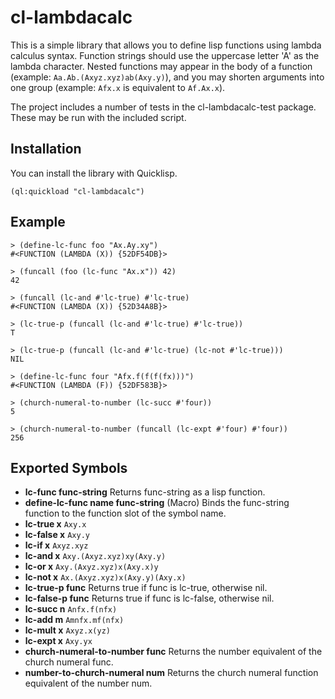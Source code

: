 # cl-lambdacalc

This is a simple library that allows you to define lisp functions using lambda calculus syntax.  Function strings should use the uppercase letter 'A' as the lambda character.  Nested functions may appear in the body of a function (example: `Aa.Ab.(Axyz.xyz)ab(Axy.y)`), and you may shorten arguments into one group (example: `Afx.x` is equivalent to `Af.Ax.x`).

The project includes a number of tests in the cl-lambdacalc-test package.  These may be run with the included script.

## Installation

You can install the library with Quicklisp.

```
(ql:quickload "cl-lambdacalc")
```

## Example

```
> (define-lc-func foo "Ax.Ay.xy")
#<FUNCTION (LAMBDA (X)) {52DF54DB}>

> (funcall (foo (lc-func "Ax.x")) 42)
42

> (funcall (lc-and #'lc-true) #'lc-true)
#<FUNCTION (LAMBDA (X)) {52D34A8B}>

> (lc-true-p (funcall (lc-and #'lc-true) #'lc-true))
T

> (lc-true-p (funcall (lc-and #'lc-true) (lc-not #'lc-true)))
NIL

> (define-lc-func four "Afx.f(f(f(fx)))")
#<FUNCTION (LAMBDA (F)) {52DF583B}>

> (church-numeral-to-number (lc-succ #'four))
5

> (church-numeral-to-number (funcall (lc-expt #'four) #'four))
256
```

## Exported Symbols

- **lc-func func-string** Returns func-string as a lisp function.
- **define-lc-func name func-string** (Macro) Binds the func-string function to the function slot of the symbol name.
- **lc-true x** `Axy.x`
- **lc-false x** `Axy.y`
- **lc-if x** `Axyz.xyz`
- **lc-and x** `Axy.(Axyz.xyz)xy(Axy.y)`
- **lc-or x** `Axy.(Axyz.xyz)x(Axy.x)y`
- **lc-not x** `Ax.(Axyz.xyz)x(Axy.y)(Axy.x)`
- **lc-true-p func** Returns true if func is lc-true, otherwise nil.
- **lc-false-p func** Returns true if func is lc-false, otherwise nil.
- **lc-succ n** `Anfx.f(nfx)`
- **lc-add m** `Amnfx.mf(nfx)`
- **lc-mult x** `Axyz.x(yz)`
- **lc-expt x** `Axy.yx`
- **church-numeral-to-number func** Returns the number equivalent of the church numeral func.
- **number-to-church-numeral num** Returns the church numeral function equivalent of the number num.
